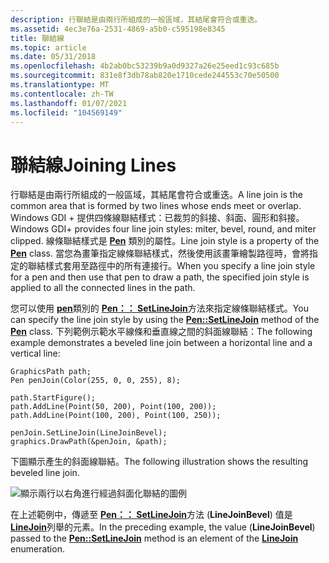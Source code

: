 ```yaml
---
description: 行聯結是由兩行所組成的一般區域，其結尾會符合或重迭。
ms.assetid: 4ec3e76a-2531-4869-a5b0-c595198e8345
title: 聯結線
ms.topic: article
ms.date: 05/31/2018
ms.openlocfilehash: 4b2ab0bc53239b9a0d9327a26e25eed1c93c685b
ms.sourcegitcommit: 831e8f3db78ab820e1710cede244553c70e50500
ms.translationtype: MT
ms.contentlocale: zh-TW
ms.lasthandoff: 01/07/2021
ms.locfileid: "104569149"
---
```

# <a name="joining-lines"></a><span data-ttu-id="302d9-103">聯結線</span><span class="sxs-lookup"><span data-stu-id="302d9-103">Joining Lines</span></span>

<span data-ttu-id="302d9-104">行聯結是由兩行所組成的一般區域，其結尾會符合或重迭。</span><span class="sxs-lookup"><span data-stu-id="302d9-104">A line join is the common area that is formed by two lines whose ends meet or overlap.</span></span> <span data-ttu-id="302d9-105">Windows GDI + 提供四條線聯結樣式：已裁剪的斜接、斜面、圓形和斜接。</span><span class="sxs-lookup"><span data-stu-id="302d9-105">Windows GDI+ provides four line join styles: miter, bevel, round, and miter clipped.</span></span> <span data-ttu-id="302d9-106">線條聯結樣式是 [**Pen**](/windows/desktop/api/gdipluspen/nl-gdipluspen-pen) 類別的屬性。</span><span class="sxs-lookup"><span data-stu-id="302d9-106">Line join style is a property of the [**Pen**](/windows/desktop/api/gdipluspen/nl-gdipluspen-pen) class.</span></span> <span data-ttu-id="302d9-107">當您為畫筆指定線條聯結樣式，然後使用該畫筆繪製路徑時，會將指定的聯結樣式套用至路徑中的所有連接行。</span><span class="sxs-lookup"><span data-stu-id="302d9-107">When you specify a line join style for a pen and then use that pen to draw a path, the specified join style is applied to all the connected lines in the path.</span></span>

<span data-ttu-id="302d9-108">您可以使用 [**pen**](/windows/desktop/api/gdipluspen/nl-gdipluspen-pen)類別的 [**Pen：： SetLineJoin**](/windows/desktop/api/Gdipluspen/nf-gdipluspen-pen-setlinejoin)方法來指定線條聯結樣式。</span><span class="sxs-lookup"><span data-stu-id="302d9-108">You can specify the line join style by using the [**Pen::SetLineJoin**](/windows/desktop/api/Gdipluspen/nf-gdipluspen-pen-setlinejoin) method of the [**Pen**](/windows/desktop/api/gdipluspen/nl-gdipluspen-pen) class.</span></span> <span data-ttu-id="302d9-109">下列範例示範水平線條和垂直線之間的斜面線聯結：</span><span class="sxs-lookup"><span data-stu-id="302d9-109">The following example demonstrates a beveled line join between a horizontal line and a vertical line:</span></span>


```
GraphicsPath path;
Pen penJoin(Color(255, 0, 0, 255), 8);

path.StartFigure();
path.AddLine(Point(50, 200), Point(100, 200));
path.AddLine(Point(100, 200), Point(100, 250));

penJoin.SetLineJoin(LineJoinBevel);
graphics.DrawPath(&penJoin, &path);
```



<span data-ttu-id="302d9-110">下圖顯示產生的斜面線聯結。</span><span class="sxs-lookup"><span data-stu-id="302d9-110">The following illustration shows the resulting beveled line join.</span></span>

![顯示兩行以右角進行經過斜面化聯結的圖例](images/pens5.png)

<span data-ttu-id="302d9-112">在上述範例中，傳遞至 [**Pen：： SetLineJoin**](/windows/desktop/api/Gdipluspen/nf-gdipluspen-pen-setlinejoin)方法 (**LineJoinBevel**) 值是 [**LineJoin**](/windows/desktop/api/Gdiplusenums/ne-gdiplusenums-linejoin)列舉的元素。</span><span class="sxs-lookup"><span data-stu-id="302d9-112">In the preceding example, the value (**LineJoinBevel**) passed to the [**Pen::SetLineJoin**](/windows/desktop/api/Gdipluspen/nf-gdipluspen-pen-setlinejoin) method is an element of the [**LineJoin**](/windows/desktop/api/Gdiplusenums/ne-gdiplusenums-linejoin) enumeration.</span></span>

 

 



